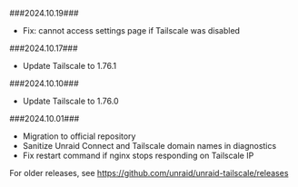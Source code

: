 ###2024.10.19###

- Fix: cannot access settings page if Tailscale was disabled

###2024.10.17###

- Update Tailscale to 1.76.1

###2024.10.10###

- Update Tailscale to 1.76.0

###2024.10.01###

- Migration to official repository
- Sanitize Unraid Connect and Tailscale domain names in diagnostics
- Fix restart command if nginx stops responding on Tailscale IP

For older releases, see https://github.com/unraid/unraid-tailscale/releases
